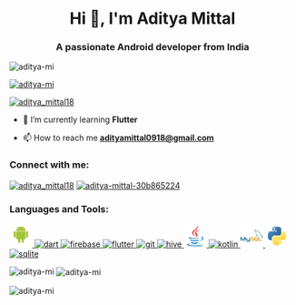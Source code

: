 <h1 align="center">Hi 👋, I'm Aditya Mittal</h1>
<h3 align="center">A passionate Android developer from India</h3>

<p align="left"> <img src="https://komarev.com/ghpvc/?username=aditya-mi&label=Profile%20views&color=0e75b6&style=flat" alt="aditya-mi" /> </p>

<p align="left"> <a href="https://github.com/ryo-ma/github-profile-trophy"><img src="https://github-profile-trophy.vercel.app/?username=aditya-mi" alt="aditya-mi" /></a> </p>

<p align="left"> <a href="https://twitter.com/aditya_mittal18" target="blank"><img src="https://img.shields.io/twitter/follow/aditya_mittal18?logo=twitter&style=for-the-badge" alt="aditya_mittal18" /></a> </p>

- 🌱 I’m currently learning **Flutter**

- 📫 How to reach me **adityamittal0918@gmail.com**

<h3 align="left">Connect with me:</h3>
<p align="left">
<a href="https://twitter.com/aditya_mittal18" target="blank"><img align="center" src="https://raw.githubusercontent.com/rahuldkjain/github-profile-readme-generator/master/src/images/icons/Social/twitter.svg" alt="aditya_mittal18" height="30" width="40" /></a>
<a href="https://linkedin.com/in/aditya-mittal-30b865224" target="blank"><img align="center" src="https://raw.githubusercontent.com/rahuldkjain/github-profile-readme-generator/master/src/images/icons/Social/linked-in-alt.svg" alt="aditya-mittal-30b865224" height="30" width="40" /></a>
</p>

<h3 align="left">Languages and Tools:</h3>
<p align="left"> <a href="https://developer.android.com" target="_blank" rel="noreferrer"> <img src="https://raw.githubusercontent.com/devicons/devicon/master/icons/android/android-original-wordmark.svg" alt="android" width="40" height="40"/> </a> <a href="https://dart.dev" target="_blank" rel="noreferrer"> <img src="https://www.vectorlogo.zone/logos/dartlang/dartlang-icon.svg" alt="dart" width="40" height="40"/> </a> <a href="https://firebase.google.com/" target="_blank" rel="noreferrer"> <img src="https://www.vectorlogo.zone/logos/firebase/firebase-icon.svg" alt="firebase" width="40" height="40"/> </a> <a href="https://flutter.dev" target="_blank" rel="noreferrer"> <img src="https://www.vectorlogo.zone/logos/flutterio/flutterio-icon.svg" alt="flutter" width="40" height="40"/> </a> <a href="https://git-scm.com/" target="_blank" rel="noreferrer"> <img src="https://www.vectorlogo.zone/logos/git-scm/git-scm-icon.svg" alt="git" width="40" height="40"/> </a> <a href="https://hive.apache.org/" target="_blank" rel="noreferrer"> <img src="https://www.vectorlogo.zone/logos/apache_hive/apache_hive-icon.svg" alt="hive" width="40" height="40"/> </a> <a href="https://www.java.com" target="_blank" rel="noreferrer"> <img src="https://raw.githubusercontent.com/devicons/devicon/master/icons/java/java-original.svg" alt="java" width="40" height="40"/> </a> <a href="https://kotlinlang.org" target="_blank" rel="noreferrer"> <img src="https://www.vectorlogo.zone/logos/kotlinlang/kotlinlang-icon.svg" alt="kotlin" width="40" height="40"/> </a> <a href="https://www.mysql.com/" target="_blank" rel="noreferrer"> <img src="https://raw.githubusercontent.com/devicons/devicon/master/icons/mysql/mysql-original-wordmark.svg" alt="mysql" width="40" height="40"/> </a> <a href="https://www.python.org" target="_blank" rel="noreferrer"> <img src="https://raw.githubusercontent.com/devicons/devicon/master/icons/python/python-original.svg" alt="python" width="40" height="40"/> </a> <a href="https://www.sqlite.org/" target="_blank" rel="noreferrer"> <img src="https://www.vectorlogo.zone/logos/sqlite/sqlite-icon.svg" alt="sqlite" width="40" height="40"/> </a> </p>

<p><img align="left" src="https://github-readme-stats.vercel.app/api/top-langs?username=aditya-mi&show_icons=true&locale=en&layout=compact" alt="aditya-mi" /></p>

<p>&nbsp;<img align="center" src="https://github-readme-stats.vercel.app/api?username=aditya-mi&show_icons=true&locale=en" alt="aditya-mi" /></p>

<p><img align="center" src="https://github-readme-streak-stats.herokuapp.com/?user=aditya-mi&" alt="aditya-mi" /></p>

